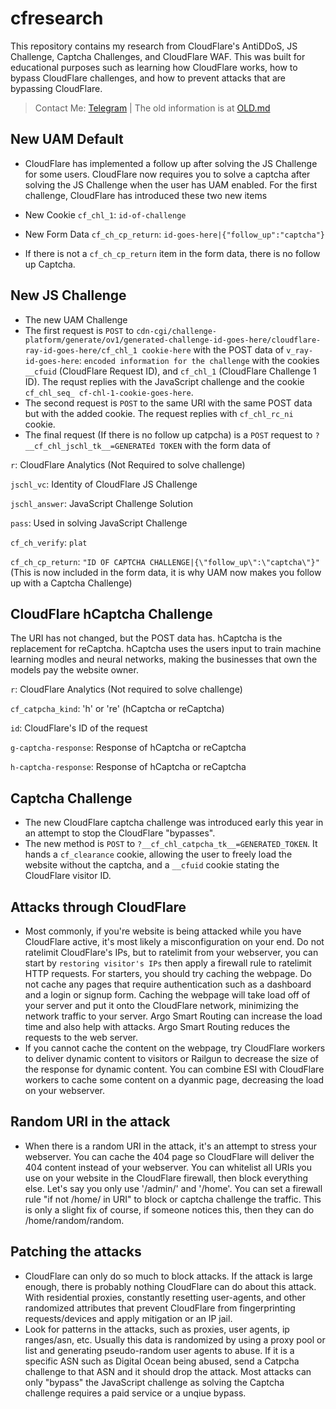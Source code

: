 # cfresearch
This repository contains my research from CloudFlare's AntiDDoS, JS Challenge, Captcha Challenges, and CloudFlare WAF.
This was built for educational purposes such as learning how CloudFlare works, how to bypass CloudFlare challenges, and how to prevent attacks that are bypassing CloudFlare.
> Contact Me: [Telegram](https://t.me/trespassed) | The old information is at [OLD.md](https://github.com/scaredos/cfresearch/blob/master/OLD.md)

## New UAM Default
- CloudFlare has implemented a follow up after solving the JS Challenge for some users. CloudFlare now requires you to solve a captcha after solving the JS Challenge when the user has UAM enabled. For the first challenge, CloudFlare has introduced these two new items
- New Cookie
`cf_chl_1`: `id-of-challenge`

- New Form Data
`cf_ch_cp_return`: `id-goes-here|{"follow_up":"captcha"}`

- If there is not a `cf_ch_cp_return` item in the form data, there is no follow up Captcha. 

## New JS Challenge
- The new UAM Challenge
- The first request is `POST` to `cdn-cgi/challenge-platform/generate/ov1/generated-challenge-id-goes-here/cloudflare-ray-id-goes-here/cf_chl_1 cookie-here` with the POST data of `v_ray-id-goes-here`: `encoded information for the challenge` with the cookies `__cfuid` (CloudFlare Request ID), and `cf_chl_1` (CloudFlare Challenge 1 ID). The requst replies with the JavaScript challenge and the cookie `cf_chl_seq_ cf-chl-1-cookie-goes-here`.
- The second request is `POST` to the same URI with the same POST data but with the added cookie. The request replies with `cf_chl_rc_ni` cookie.
- The final request (If there is no follow up catpcha) is a `POST` request to `?__cf_chl_jschl_tk__=GENERATEd TOKEN` with the form data of 

`r`: CloudFlare Analytics (Not Required to solve challenge)

`jschl_vc`: Identity of CloudFlare JS Challenge

`jschl_answer`: JavaScript Challenge Solution

`pass`: Used in solving JavaScript Challenge

`cf_ch_verify`: `plat`

`cf_ch_cp_return`: `"ID OF CAPTCHA CHALLENGE|{\"follow_up\":\"captcha\"}"` (This is now included in the form data, it is why UAM now makes you follow up with a Captcha Challenge)


## CloudFlare hCaptcha Challenge
The URI has not changed, but the POST data has. hCaptcha is the replacement for reCaptcha. hCaptcha uses the users input to train machine learning modles and neural networks, making the businesses that own the models pay the website owner.

`r`: CloudFlare Analytics (Not required to solve challenge)

`cf_catpcha_kind`: 'h' or 're' (hCaptcha or reCaptcha)

`id`: CloudFlare's ID of the request

`g-captcha-response`: Response of hCaptcha or reCaptcha

`h-captcha-response`: Response of hCaptcha or reCaptcha


## Captcha Challenge
- The new CloudFlare captcha challenge was introduced early this year in an attempt to stop the CloudFlare "bypasses".
- The new method is `POST` to `?__cf_chl_catpcha_tk__=GENERATED_TOKEN`. It hands a `cf_clearance` cookie, allowing the user to freely load the website without the captcha, and a `__cfuid` cookie stating the CloudFlare visitor ID. 


## Attacks through CloudFlare
- Most commonly, if you're website is being attacked while you have CloudFlare active, it's most likely a misconfiguration on your end. Do not ratelimit CloudFlare's IPs, but to ratelimit from your webserver, you can start by `restoring visitor's IPs` then apply a firewall rule to ratelimit HTTP requests. For starters, you should try caching the webpage. Do not cache any pages that require authentication such as a dashboard and a login or signup form. Caching the webpage will take load off of your server and put it onto the CloudFlare network, minimizing the network traffic to your server. Argo Smart Routing can increase the load time and also help with attacks. Argo Smart Routing reduces the requests to the web server.
- If you cannot cache the content on the webpage, try CloudFlare workers to deliver dynamic content to visitors or Railgun to decrease the size of the response for dynamic content. You can combine ESI with CloudFlare workers to cache some content on a dyanmic page, decreasing the load on your webserver. 

## Random URI in the attack
- When there is a random URI in the attack, it's an attempt to stress your webserver. You can cache the 404 page so CloudFlare will deliver the 404 content instead of your webserver. You can whitelist all URIs you use on your website in the CloudFlare firewall, then block everything else. Let's say you only use '/admin/' and '/home'. You can set a firewall rule "if not /home/ in URI" to block or captcha challenge the traffic. This is only a slight fix of course, if someone notices this, then they can do /home/random/random. 

## Patching the attacks
- CloudFlare can only do so much to block attacks. If the attack is large enough, there is probably nothing CloudFlare can do about this attack. With residential proxies, constantly resetting user-agents, and other randomized attributes that prevent CloudFlare from fingerprinting requests/devices and apply mitigation or an IP jail.
- Look for patterns in the attacks, such as proxies, user agents, ip ranges/asn, etc. Usually this data is randomized by using a proxy pool or list and generating pseudo-random user agents to abuse. If it is a specific ASN such as Digital Ocean being abused, send a Catpcha challenge to that ASN and it should drop the attack. Most attacks can only "bypass" the JavaScript challenge as solving the Captcha challenge requires a paid service or a unqiue bypass.
